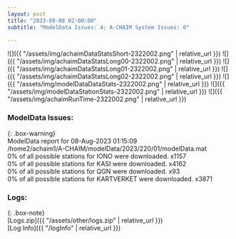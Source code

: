 ```yaml
---
layout: post
title: "2023-08-08 02:00:00"
subtitle: "ModelData Issues: 4; A-CHAIM System Issues: 0"

---
```


![]({{ "/assets/img/achaimDataStatsShort-2322002.png" | relative_url }})
![]({{ "/assets/img/achaimDataStatsLong00-2322002.png" | relative_url }})
![]({{ "/assets/img/achaimDataStatsLong01-2322002.png" | relative_url }})
![]({{ "/assets/img/achaimDataStatsLong02-2322002.png" | relative_url }})
![]({{ "/assets/img/modelDataDataStats-2322002.png" | relative_url }})
![]({{ "/assets/img/modelDataStationStats-2322002.png" | relative_url }})
![]({{ "/assets/img/achaimRunTime-2322002.png" | relative_url }})


### ModelData Issues:  
  
{: .box-warning}  
 ModelData report for 08-Aug-2023 01:15:09   
 /home2/achaim1/A-CHAIM/modelData/2023/220/01/modelData.mat   
 0% of all possible stations for IONO were downloaded. x1157   
 0% of all possible stations for KASI were downloaded. x4162   
 0% of all possible stations for QGN were downloaded. x93   
 0% of all possible stations for KARTVERKET were downloaded. x3871   
  


### Logs:  
  
{: .box-note}  
[Logs.zip]({{ "/assets/other/logs.zip" | relative_url }})  
[Log Info]({{ "/logInfo" | relative_url }})  
